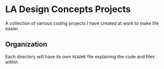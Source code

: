 # LA Design Concepts Projects

A collection of various coding projects I have created at work to make life easier.

## Organization

Each directory will have its own `README` file explaining the code and files within
